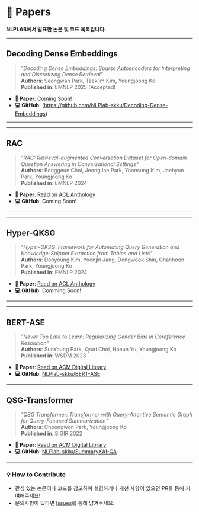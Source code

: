 # 📄 Papers

**NLPLAB에서 발표한 논문 및 코드 목록입니다.**

---

## **Decoding Dense Embeddings**
> *"Decoding Dense Embeddings: Sparse Autoencoders for Interpreting and Discretizing Dense Retrieval"*  
> **Authors**: Seongwan Park, Taeklim Kim, Youngjoong Ko  
> **Published in**: EMNLP 2025 (Accepted)

- **📄 Paper**: Coming Soon!
- **💻 GitHub**: (https://github.com/NLPlab-skku/Decoding-Dense-Embeddings)

---

---

## **RAC**
> *"RAC: Retrieval-augmented Conversation Dataset for Open-domain Question Answering in Conversational Settings"*  
> **Authors**: Bonggeun Choi, JeongJae Park, Yoonsung Kim, Jaehyun Park, Youngjoong Ko  
> **Published in**: EMNLP 2024

- **📄 Paper**: [Read on ACL Anthology](https://aclanthology.org/2024.emnlp-industry.108/)
- **💻 GitHub**: Coming Soon!

---

---

## **Hyper-QKSG**
> *"Hyper-QKSG: Framework for Automating Query Generation and Knowledge-Snippet Extraction from Tables and Lists"*  
> **Authors**: Dooyoung Kim, Yoonjin Jang, Dongwook Shin, Chanhoon Park, Youngjoong Ko  
> **Published in**: EMNLP 2024

- **📄 Paper**: [Read on ACL Anthology](https://aclanthology.org/2024.emnlp-industry.100/)
- **💻 GitHub**: Comming Soon!

---

---

## **BERT-ASE**
> *"Never Too Late to Learn: Regularizing Gender Bias in Coreference Resolution"*  
> **Authors**: SunYoung Park, Kyuri Choi, Haeun Yu, Youngjoong Ko  
> **Published in**: WSDM 2023

- **📄 Paper**: [Read on ACM Digital Library](https://dl.acm.org/doi/10.1145/3539597.3570473)  
- **💻 GitHub**: [NLPlab-skku/BERT-ASE](https://github.com/NLPlab-skku/BERT-ASE)

---

## **QSG-Transformer**
> *"QSG Transformer: Transformer with Query-Attentive Semantic Graph for Query-Focused Summarization"*  
> **Authors**: Choongwon Park, Youngjoong Ko  
> **Published in**: SIGIR 2022

- **📄 Paper**: [Read on ACM Digital Library](https://dl.acm.org/doi/10.1145/3477495.3531901)  
- **💻 GitHub**: [NLPlab-skku/SummaryXAI-QA](https://github.com/NLPlab-skku/SummaryXAI-QA/tree/main/QSG-Transformer)

---

### 💡 How to Contribute
- 관심 있는 논문이나 코드를 참고하여 실험하거나 개선 사항이 있으면 PR을 통해 기여해주세요!  
- 문의사항이 있다면 [Issues](https://github.com/NLPlab-skku/)를 통해 남겨주세요.
